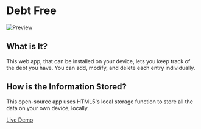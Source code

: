 # Debt Free

![Preview](https://user-images.githubusercontent.com/42305901/69195990-34600b00-0afb-11ea-854a-c8bf2f160b34.PNG)

## What is It?

This web app, that can be installed on your device, lets you keep track of the debt you have. You can add, modify, and delete each entry individually.

## How is the Information Stored?

This open-source app uses HTML5's local storage function to store all the data on your own device, locally.

[Live Demo](https://jesusmejias.com/projects/debt-free)
